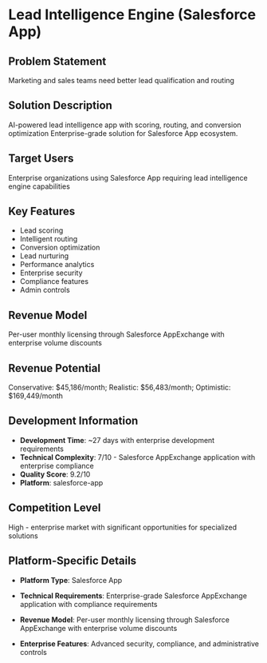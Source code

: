 # Lead Intelligence Engine (Salesforce App)

## Problem Statement
Marketing and sales teams need better lead qualification and routing

## Solution Description
AI-powered lead intelligence app with scoring, routing, and conversion optimization Enterprise-grade solution for Salesforce App ecosystem.

## Target Users
Enterprise organizations using Salesforce App requiring lead intelligence engine capabilities

## Key Features
- Lead scoring
- Intelligent routing
- Conversion optimization
- Lead nurturing
- Performance analytics
- Enterprise security
- Compliance features
- Admin controls

## Revenue Model
Per-user monthly licensing through Salesforce AppExchange with enterprise volume discounts

## Revenue Potential
Conservative: $45,186/month; Realistic: $56,483/month; Optimistic: $169,449/month

## Development Information
- **Development Time**: ~27 days with enterprise development requirements
- **Technical Complexity**: 7/10 - Salesforce AppExchange application with enterprise compliance
- **Quality Score**: 9.2/10
- **Platform**: salesforce-app

## Competition Level
High - enterprise market with significant opportunities for specialized solutions

## Platform-Specific Details
- **Platform Type**: Salesforce App
- **Technical Requirements**: Enterprise-grade Salesforce AppExchange application with compliance requirements
- **Revenue Model**: Per-user monthly licensing through Salesforce AppExchange with enterprise volume discounts

- **Enterprise Features**: Advanced security, compliance, and administrative controls